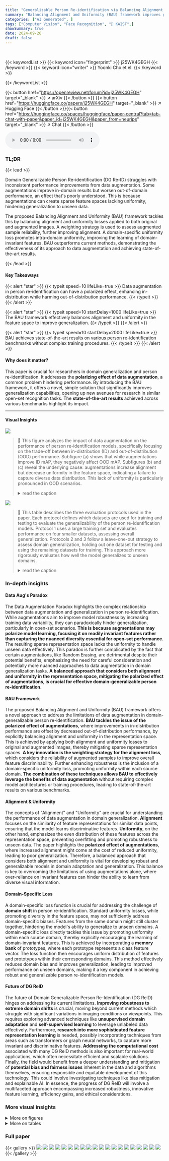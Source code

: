 ```yaml
---
title: "Generalizable Person Re-identification via Balancing Alignment and Uniformity"
summary: "Balancing Alignment and Uniformity (BAU) framework improves generalizable person re-identification by mitigating the polarized effects of data augmentation, achieving state-of-the-art performance."
categories: ["AI Generated", ]
tags: ["Computer Vision", "Face Recognition", "🏢 KAIST",]
showSummary: true
date: 2024-09-26
draft: false
---
```


<br>

{{< keywordList >}}
{{< keyword icon="fingerprint" >}} j25WK4GEGH {{< /keyword >}}
{{< keyword icon="writer" >}} Yoonki Cho et el. {{< /keyword >}}
 
{{< /keywordList >}}

{{< button href="https://openreview.net/forum?id=j25WK4GEGH" target="_blank" >}}
↗ arXiv
{{< /button >}}
{{< button href="https://huggingface.co/papers/j25WK4GEGH" target="_blank" >}}
↗ Hugging Face
{{< /button >}}{{< button href="https://huggingface.co/spaces/huggingface/paper-central?tab=tab-chat-with-paper&paper_id=j25WK4GEGH&paper_from=neurips" target="_blank" >}}
↗ Chat
{{< /button >}}




<audio controls>
    <source src="https://ai-paper-reviewer.com/j25WK4GEGH/podcast.wav" type="audio/wav">
    Your browser does not support the audio element.
</audio>


### TL;DR


{{< lead >}}

Domain Generalizable Person Re-identification (DG Re-ID) struggles with inconsistent performance improvements from data augmentation. Some augmentations improve in-domain results but worsen out-of-domain performance, an effect that's poorly understood. This is because augmentations can create sparse feature spaces lacking uniformity, hindering generalization to unseen data. 

The proposed Balancing Alignment and Uniformity (BAU) framework tackles this by balancing alignment and uniformity losses applied to both original and augmented images. A weighting strategy is used to assess augmented sample reliability, further improving alignment.  A domain-specific uniformity loss promotes intra-domain uniformity, improving the learning of domain-invariant features.  BAU outperforms current methods, demonstrating the effectiveness of its approach to data augmentation and achieving state-of-the-art results.

{{< /lead >}}


#### Key Takeaways

{{< alert "star" >}}
{{< typeit speed=10 lifeLike=true >}} Data augmentation in person re-identification can have a polarized effect, enhancing in-distribution while harming out-of-distribution performance. {{< /typeit >}}
{{< /alert >}}

{{< alert "star" >}}
{{< typeit speed=10 startDelay=1000 lifeLike=true >}} The BAU framework effectively balances alignment and uniformity in the feature space to improve generalization. {{< /typeit >}}
{{< /alert >}}

{{< alert "star" >}}
{{< typeit speed=10 startDelay=2000 lifeLike=true >}} BAU achieves state-of-the-art results on various person re-identification benchmarks without complex training procedures. {{< /typeit >}}
{{< /alert >}}

#### Why does it matter?
This paper is crucial for researchers in domain generalization and person re-identification.  It addresses the **polarizing effect of data augmentation**, a common problem hindering performance. By introducing the BAU framework, it offers a novel, simple solution that significantly improves generalization capabilities, opening up new avenues for research in similar open-set recognition tasks. The **state-of-the-art results** achieved across various benchmarks highlight its impact.

------
#### Visual Insights



![](https://ai-paper-reviewer.com/j25WK4GEGH/figures_2_1.jpg)

> 🔼 This figure analyzes the impact of data augmentation on the performance of person re-identification models, specifically focusing on the trade-off between in-distribution (ID) and out-of-distribution (OOD) performance.  Subfigure (a) shows that while augmentations improve ID mAP, they negatively affect OOD mAP. Subfigures (b) and (c) reveal the underlying cause: augmentations increase alignment but decrease uniformity in the feature space, indicating a failure to capture diverse data distribution. This lack of uniformity is particularly pronounced in OOD scenarios.
> <details>
> <summary>read the caption</summary>
> Figure 1: Analysis on polarized effect of data augmentations on in-distribution (ID) and out-of-distribution (OOD). (a) mAP (%) on Market-1501 of models trained on the same dataset (ID) and MS+CS+C3 (OOD) with varying augmentation probabilities. (b) Alignment (Lalign) and uniformity (Luniform) of OOD scenarios (MS+CS+C3 → M). Counterintuitively, augmentations lead to more alignment but less uniformity, indicating that the model fails to sufficiently preserve the diverse information from the data distribution. (c) Uniformity (-Luniform) vs. augmentation probability for the source and target datasets in MS+CS+C3 → M. Higher probabilities result in less uniformity, especially under distribution shifts, indicating an insufficiency in representing OOD data.
> </details>





![](https://ai-paper-reviewer.com/j25WK4GEGH/tables_5_1.jpg)

> 🔼 This table describes the three evaluation protocols used in the paper.  Each protocol defines which datasets are used for training and testing to evaluate the generalizability of the person re-identification models. Protocol 1 uses a large training set and evaluates performance on four smaller datasets, assessing overall generalization. Protocols 2 and 3 follow a leave-one-out strategy to assess domain generalization, holding out one dataset for testing and using the remaining datasets for training. This approach more rigorously evaluates how well the model generalizes to unseen domains.
> <details>
> <summary>read the caption</summary>
> Table 2: Evaluation protocols.
> </details>





### In-depth insights


#### Data Aug's Paradox
The Data Augmentation Paradox highlights the complex relationship between data augmentation and generalization in person re-identification.  While augmentations aim to improve model robustness by increasing training data variability, they can paradoxically hinder generalization, particularly in open-set scenarios. **This is because augmentations may polarize model learning, focusing it on readily invariant features rather than capturing the nuanced diversity essential for open-set performance.** The resulting sparse representation space lacks the uniformity to handle unseen data effectively.  This paradox is further complicated by the fact that certain augmentations, like Random Erasing, are detrimental despite their potential benefits, emphasizing the need for careful consideration and potentially more nuanced approaches to data augmentation in domain generalization tasks. **A balanced approach that considers both alignment and uniformity in the representation space, mitigating the polarized effect of augmentations, is crucial for effective domain-generalizable person re-identification.**

#### BAU Framework
The proposed Balancing Alignment and Uniformity (BAU) framework offers a novel approach to address the limitations of data augmentation in domain-generalizable person re-identification.  **BAU tackles the issue of the polarized effect of augmentations**, where improvements in in-distribution performance are offset by decreased out-of-distribution performance, by explicitly balancing alignment and uniformity in the representation space. This is achieved by applying both alignment and uniformity losses to original and augmented images, thereby mitigating sparse representation spaces.  **A key innovation is the weighting strategy for the alignment loss**, which considers the reliability of augmented samples to improve overall feature discriminability.  Further enhancing robustness is the inclusion of a domain-specific uniformity loss, promoting uniformity within each source domain. **The combination of these techniques allows BAU to effectively leverage the benefits of data augmentation** without requiring complex model architectures or training procedures, leading to state-of-the-art results on various benchmarks.

#### Alignment & Uniformity
The concepts of "Alignment" and "Uniformity" are crucial for understanding the performance of data augmentation in domain generalization. **Alignment** focuses on the similarity of feature representations for similar data points, ensuring that the model learns discriminative features.  **Uniformity**, on the other hand, emphasizes the even distribution of these features across the representation space, preventing overfitting and promoting robustness to unseen data.  The paper highlights the **polarized effect of augmentations**, where increased alignment might come at the cost of reduced uniformity, leading to poor generalization.  Therefore, a balanced approach that considers both alignment and uniformity is vital for developing robust and generalizable models in domain adaptation and generalization.  This balance is key to overcoming the limitations of using augmentations alone, where over-reliance on invariant features can hinder the ability to learn from diverse visual information.

#### Domain-Specific Loss
A domain-specific loss function is crucial for addressing the challenge of **domain shift** in person re-identification.  Standard uniformity losses, while promoting diversity in the feature space, may not sufficiently address domain-specific biases.  Features from the same domain might still cluster together, hindering the model's ability to generalize to unseen domains. A domain-specific loss directly tackles this issue by promoting uniformity within each source domain, thereby explicitly encouraging the learning of domain-invariant features. This is achieved by incorporating a **memory bank** of prototypes, where each prototype represents a class feature vector. The loss function then encourages uniform distribution of features and prototypes within their corresponding domains. This method effectively reduces domain bias and improves generalization, leading to improved performance on unseen domains, making it a key component in achieving robust and generalizable person re-identification models.

#### Future of DG ReID
The future of Domain Generalizable Person Re-Identification (DG ReID) hinges on addressing its current limitations.  **Improving robustness to extreme domain shifts** is crucial, moving beyond current methods which struggle with significant variations in imaging conditions or viewpoints.  This requires exploring advanced techniques like **unsupervised domain adaptation** and **self-supervised learning** to leverage unlabeled data effectively.  Furthermore, **research into more sophisticated feature representation learning** is needed, possibly incorporating techniques from areas such as transformers or graph neural networks, to capture more invariant and discriminative features.  **Addressing the computational cost** associated with many DG ReID methods is also important for real-world applications, which often necessitate efficient and scalable solutions. Finally, the field would benefit from a deeper understanding and mitigation of **potential bias and fairness issues** inherent in the data and algorithms themselves, ensuring responsible and equitable development of this technology.  This could involve investigating techniques like bias mitigation and explainable AI.  In essence, the progress of DG ReID will involve a multifaceted approach encompassing increased robustness, innovative feature learning, efficiency gains, and ethical considerations.


### More visual insights

<details>
<summary>More on figures
</summary>


![](https://ai-paper-reviewer.com/j25WK4GEGH/figures_3_1.jpg)

> 🔼 The figure visualizes Grad-CAM results for different augmentation probabilities (p=0.0, p=0.5, p=1.0) applied to two sample images. Grad-CAM highlights the regions in the images that are most relevant to the model's predictions. The results show that as the augmentation probability increases, the model focuses increasingly on specific regions, potentially neglecting other important information, which may negatively impact generalization.
> <details>
> <summary>read the caption</summary>
> Figure 2: Grad-CAM [68] across different probabilities of data augmentations.
> </details>



![](https://ai-paper-reviewer.com/j25WK4GEGH/figures_4_1.jpg)

> 🔼 This figure illustrates the Balancing Alignment and Uniformity (BAU) framework.  It shows how the framework uses both original and augmented images to apply alignment and uniformity losses to balance feature discriminability and generalization.  Additionally, a domain-specific uniformity loss is introduced to reduce domain bias.  Subfigures (b) and (c) visually explain the effects of the alignment, uniformity, and domain-specific losses on the feature embedding space.
> <details>
> <summary>read the caption</summary>
> Figure 3: Overview of the proposed framework. In (b) and (c), each color represents a different identity and domain, respectively. (a) With original and augmented images, we apply alignment and uniformity losses to balance feature discriminability and generalization capability. We further introduce a domain-specific uniformity loss to mitigate domain bias. (b) Lalign pulls positive features closer, while Luniform pushes all features apart to maintain diversity. (c) Ldomain uniformly distributes each domain’s features and prototypes, reducing domain bias and thus enhancing generalization.
> </details>



![](https://ai-paper-reviewer.com/j25WK4GEGH/figures_8_1.jpg)

> 🔼 This figure analyzes the effects of the proposed method (BAU) on the alignment and uniformity of feature representations in the context of person re-identification.  Panel (a) shows how alignment and uniformity change with varying augmentation probabilities in an out-of-distribution setting (Market-1501, using data from MSMT17, CUHK03, and CUHK-SYSU for training).  It demonstrates that BAU maintains a better balance between alignment and uniformity compared to a baseline, especially when high augmentation probabilities are used. Panel (b) displays t-SNE visualizations of feature embeddings with and without the domain-specific uniformity loss (Ldomain). The visualization highlights that adding Ldomain improves the uniformity of feature distributions, especially across different source domains, thus enhancing the generalization capability of the model.
> <details>
> <summary>read the caption</summary>
> Figure 4: Analysis of alignment and uniformity. (a) Alignment (Lalign) and uniformity (Luniform) on Market-1501 when MS+CS+C3 → M under Protocol-3 with varying augmentation probabilities. (b) T-SNE visualization with and without the domain-specific uniformity loss Ldomain. The values in parentheses in each legend label indicate the uniformity of the corresponding domain.
> </details>



![](https://ai-paper-reviewer.com/j25WK4GEGH/figures_9_1.jpg)

> 🔼 Figure 5 shows the effect of the weighting strategy for the alignment loss. Subfigure (a) shows a quantitative comparison of the mean average precision (mAP) using different augmentation probabilities with and without the weighting strategy. The results show that the weighting strategy consistently improves the performance, especially when the augmentation probability is high. Subfigure (b) shows a qualitative analysis of the weight scores for different pairs of original and augmented images. This visualization demonstrates how the weighting strategy focuses on augmented samples that are semantically similar to the original images, which improves the model's ability to learn from informative augmentations.
> <details>
> <summary>read the caption</summary>
> Figure 5: Analysis of the weighting strategy. (a) Quantitative comparison of mAP (%) across varying augmentation probabilities, with and without the weighting strategy, on MS+CS+C3 → M under Protocol-3. The weighting strategy consistently improves performance, especially at higher augmentation probabilities, where the mAP drops significantly without it. (b) Qualitative analysis of the weight score w for different pairs of original and augmented images.
> </details>



![](https://ai-paper-reviewer.com/j25WK4GEGH/figures_15_1.jpg)

> 🔼 This figure analyzes the impact of data augmentation on the performance of person re-identification models, specifically focusing on the trade-off between in-distribution (ID) and out-of-distribution (OOD) performance.  Subfigure (a) shows that increasing augmentation probability improves ID performance but decreases OOD performance. Subfigures (b) and (c) show that while augmentations improve alignment in feature space, they reduce uniformity, which is detrimental to generalisation. This suggests that data augmentation can have a polarized effect; improving ID performance while hurting OOD.
> <details>
> <summary>read the caption</summary>
> Figure 1: Analysis on polarized effect of data augmentations on in-distribution (ID) and out-of-distribution (OOD). (a) mAP (%) on Market-1501 of models trained on the same dataset (ID) and MS+CS+C3 (OOD) with varying augmentation probabilities. (b) Alignment (Lalign) and uniformity (Luniform) of OOD scenarios (MS+CS+C3 → M). Counterintuitively, augmentations lead to more alignment but less uniformity, indicating that the model fails to sufficiently preserve the diverse information from the data distribution. (c) Uniformity (-Luniform) vs. augmentation probability for the source and target datasets in MS+CS+C3 → M. Higher probabilities result in less uniformity, especially under distribution shifts, indicating an insufficiency in representing OOD data.
> </details>



![](https://ai-paper-reviewer.com/j25WK4GEGH/figures_15_2.jpg)

> 🔼 This figure analyzes the impact of data augmentation on the performance of person re-identification models, particularly focusing on the trade-off between in-distribution and out-of-distribution performance.  Subfigure (a) shows that increasing augmentation probability improves in-distribution mAP but reduces out-of-distribution mAP.  Subfigures (b) and (c) show that increased augmentation probability leads to higher alignment but lower uniformity in the feature representation space, highlighting that simply increasing augmentation doesn't guarantee better generalization; rather, it can lead to an overemphasis on in-distribution features at the expense of out-of-distribution features.
> <details>
> <summary>read the caption</summary>
> Figure 1: Analysis on polarized effect of data augmentations on in-distribution (ID) and out-of-distribution (OOD). (a) mAP (%) on Market-1501 of models trained on the same dataset (ID) and MS+CS+C3 (OOD) with varying augmentation probabilities. (b) Alignment (Lalign) and uniformity (Luniform) of OOD scenarios (MS+CS+C3 → M). Counterintuitively, augmentations lead to more alignment but less uniformity, indicating that the model fails to sufficiently preserve the diverse information from the data distribution. (c) Uniformity (-Luniform) vs. augmentation probability for the source and target datasets in MS+CS+C3 → M. Higher probabilities result in less uniformity, especially under distribution shifts, indicating an insufficiency in representing OOD data.
> </details>



![](https://ai-paper-reviewer.com/j25WK4GEGH/figures_18_1.jpg)

> 🔼 This figure shows the result of parameter analysis for the weighting strategy (k) and the alignment loss (λ) under Protocol-3.  The left subplot (a) shows how changing the number of k-reciprocal nearest neighbors affects the model's performance (mAP and Rank-1 accuracy). The right subplot (b) shows the same performance metrics, but this time in response to changes in the weighting parameter (λ) for the alignment loss.  Optimal values for k and λ are determined through this analysis.
> <details>
> <summary>read the caption</summary>
> Figure 8: Parameter analysis of k and λ on MS+C3+CS → M under Protocol-3. (a) mAP/Rank-1 (%) with varying k-reciprocal nearest neighbors for the weighting strategy. (b) mAP/Rank-1 (%) with varying the weighting parameter λ for the alignment loss.
> </details>



</details>




<details>
<summary>More on tables
</summary>


![](https://ai-paper-reviewer.com/j25WK4GEGH/tables_6_1.jpg)
> 🔼 This table compares the proposed method (BAU) against various state-of-the-art methods for person re-identification on Protocol-1. Protocol-1 uses a full training set composed of Market-1501, MSMT17, CUHK02, CUHK03, and CUHK-SYSU datasets and evaluates the performance on four smaller-scale datasets: PRID, GRID, VIPeR, and iLIDs.  The table shows the mAP (mean Average Precision) and Rank-1 accuracy for each method on each dataset, along with an average performance across all four datasets. The results demonstrate that BAU outperforms previous state-of-the-art methods, particularly in terms of average performance.
> <details>
> <summary>read the caption</summary>
> Table 3: Comparison with state-of-the-art methods on Protocol-1. Since DukeMTMC-reID [98], denoted as D in the table, has been withdrawn, it is not utilized for our training.
> </details>

![](https://ai-paper-reviewer.com/j25WK4GEGH/tables_6_2.jpg)
> 🔼 This table presents a comparison of the proposed BAU method against other state-of-the-art methods on two different protocols (Protocol-2 and Protocol-3) for domain generalized person re-identification.  Protocol-2 uses a leave-one-out evaluation strategy where three datasets serve as the source domain and the remaining one serves as the target domain. Protocol-3 is similar but uses both training and testing data from the source domains for model training.  The table shows the mean average precision (mAP) and rank-1 accuracy for each method across the different experimental settings, highlighting the superior performance of BAU. 
> <details>
> <summary>read the caption</summary>
> Table 4: Comparison with state-of-the-art methods on Protocol-2 and Protocol-3.
> </details>

![](https://ai-paper-reviewer.com/j25WK4GEGH/tables_7_1.jpg)
> 🔼 This ablation study investigates the impact of applying different loss functions (alignment loss, uniformity loss, and domain-specific uniformity loss) to augmented images on the model's performance. The results demonstrate that incorporating these losses, particularly the domain-specific uniformity loss, improves the model's ability to generalize to unseen domains.  The baseline is a model trained without using any augmented images. The table shows mAP and Rank-1 accuracy for three different settings, in which a different dataset is used for target domain testing. The average is also computed across the three settings.
> <details>
> <summary>read the caption</summary>
> Table 5: Ablation study of loss functions for augmented images.
> </details>

![](https://ai-paper-reviewer.com/j25WK4GEGH/tables_7_2.jpg)
> 🔼 This table presents the ablation study results focusing on two specific components of the proposed BAU framework: the weighting strategy for the alignment loss and the domain-specific uniformity loss.  It shows the performance (mAP and Rank-1) on three different cross-domain person re-identification protocols (M+MS+CS → C3, M+CS+C3 → MS, and MS+CS+C3 → M) by systematically removing either the weighting strategy, the domain-specific prototype, or both. The results demonstrate the individual and combined contributions of these components to the overall performance improvement.
> <details>
> <summary>read the caption</summary>
> Table 6: Ablation study of the weighting strategy and the domain-specific uniformity loss.
> </details>

![](https://ai-paper-reviewer.com/j25WK4GEGH/tables_16_1.jpg)
> 🔼 This table presents the results of experiments conducted to evaluate the effectiveness of the proposed BAU framework using different backbone architectures (MobileNetV2 and ViT-B/16) and loss functions (ArcFace and PCL).  Protocol-2 is a leave-one-out evaluation with four large-scale datasets. The table shows the mAP and Rank-1 accuracy for each backbone and loss function combination, both with and without the BAU framework, across three different training-testing domain splits.  The results demonstrate the generalization capability of BAU across different network architectures and loss functions, showing consistent improvements in performance with BAU.
> <details>
> <summary>read the caption</summary>
> Table 7: Evaluation of BAU with other backbones and loss functions on Protocol-2.
> </details>

![](https://ai-paper-reviewer.com/j25WK4GEGH/tables_17_1.jpg)
> 🔼 This table presents the results of an ablation study conducted on Protocol 3 to evaluate the impact of different data augmentation techniques on the model's generalization performance.  The study examines the effects of using Random Erasing, RandAugment, and Color Jitter, both individually and in combination. The results show the mAP and Rank-1 accuracy for each augmentation strategy across three different experimental settings (M+MS+CS → C3, M+CS+C3 → MS, and MS+CS+C3 → M), providing a comprehensive evaluation of their effectiveness on improving generalization.
> <details>
> <summary>read the caption</summary>
> Table 8: Ablation study of data augmentations on Protocol-3.
> </details>

![](https://ai-paper-reviewer.com/j25WK4GEGH/tables_17_2.jpg)
> 🔼 This table presents the results of an ablation study that investigates the impact of different data augmentation techniques on the generalization performance of the proposed method using Protocol-3.  It shows the average mAP and Rank-1 accuracy for different combinations of Random Erasing, RandAugment, and Color Jitter augmentations, highlighting the effect of each augmentation on the model's ability to generalize to unseen domains.
> <details>
> <summary>read the caption</summary>
> Table 8: Ablation study of data augmentations on Protocol-3.
> </details>

</details>




### Full paper

{{< gallery >}}
<img src="https://ai-paper-reviewer.com/j25WK4GEGH/1.png" class="grid-w50 md:grid-w33 xl:grid-w25" />
<img src="https://ai-paper-reviewer.com/j25WK4GEGH/2.png" class="grid-w50 md:grid-w33 xl:grid-w25" />
<img src="https://ai-paper-reviewer.com/j25WK4GEGH/3.png" class="grid-w50 md:grid-w33 xl:grid-w25" />
<img src="https://ai-paper-reviewer.com/j25WK4GEGH/4.png" class="grid-w50 md:grid-w33 xl:grid-w25" />
<img src="https://ai-paper-reviewer.com/j25WK4GEGH/5.png" class="grid-w50 md:grid-w33 xl:grid-w25" />
<img src="https://ai-paper-reviewer.com/j25WK4GEGH/6.png" class="grid-w50 md:grid-w33 xl:grid-w25" />
<img src="https://ai-paper-reviewer.com/j25WK4GEGH/7.png" class="grid-w50 md:grid-w33 xl:grid-w25" />
<img src="https://ai-paper-reviewer.com/j25WK4GEGH/8.png" class="grid-w50 md:grid-w33 xl:grid-w25" />
<img src="https://ai-paper-reviewer.com/j25WK4GEGH/9.png" class="grid-w50 md:grid-w33 xl:grid-w25" />
<img src="https://ai-paper-reviewer.com/j25WK4GEGH/10.png" class="grid-w50 md:grid-w33 xl:grid-w25" />
<img src="https://ai-paper-reviewer.com/j25WK4GEGH/11.png" class="grid-w50 md:grid-w33 xl:grid-w25" />
<img src="https://ai-paper-reviewer.com/j25WK4GEGH/12.png" class="grid-w50 md:grid-w33 xl:grid-w25" />
<img src="https://ai-paper-reviewer.com/j25WK4GEGH/13.png" class="grid-w50 md:grid-w33 xl:grid-w25" />
<img src="https://ai-paper-reviewer.com/j25WK4GEGH/14.png" class="grid-w50 md:grid-w33 xl:grid-w25" />
<img src="https://ai-paper-reviewer.com/j25WK4GEGH/15.png" class="grid-w50 md:grid-w33 xl:grid-w25" />
<img src="https://ai-paper-reviewer.com/j25WK4GEGH/16.png" class="grid-w50 md:grid-w33 xl:grid-w25" />
<img src="https://ai-paper-reviewer.com/j25WK4GEGH/17.png" class="grid-w50 md:grid-w33 xl:grid-w25" />
<img src="https://ai-paper-reviewer.com/j25WK4GEGH/18.png" class="grid-w50 md:grid-w33 xl:grid-w25" />
<img src="https://ai-paper-reviewer.com/j25WK4GEGH/19.png" class="grid-w50 md:grid-w33 xl:grid-w25" />
<img src="https://ai-paper-reviewer.com/j25WK4GEGH/20.png" class="grid-w50 md:grid-w33 xl:grid-w25" />
{{< /gallery >}}